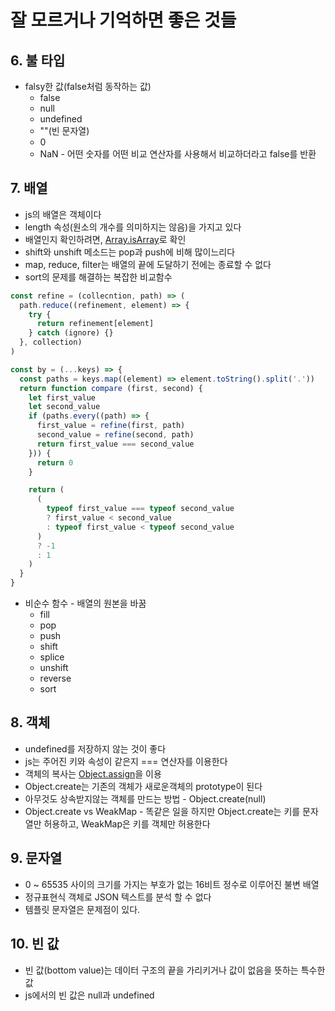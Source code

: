 # 잘 모르거나 기억하면 좋은 것들

## 6. 불 타입
* falsy한 값(false처럼 동작하는 값)
  * false
  * null
  * undefined
  * ""(빈 문자열)
  * 0
  * NaN - 어떤 숫자를 어떤 비교 연산자를 사용해서 비교하더라고 false를 반환

## 7. 배열
* js의 배열은 객체이다
* length 속성(원소의 개수를 의미하지는 않음)을 가지고 있다
* 배열인지 확인하려면, [Array.isArray](https://developer.mozilla.org/ko/docs/Web/JavaScript/Reference/Global_Objects/Array/isArray)로 확인
* shift와 unshift 메소드는 pop과 push에 비해 많이느리다
* map, reduce, filter는 배열의 끝에 도달하기 전에는 종료할 수 없다
* sort의 문제를 해결하는 복잡한 비교함수 
```javascript
const refine = (collecntion, path) => (
  path.reduce((refinement, element) => {
    try {
      return refinement[element]
    } catch (ignore) {}
  }, collection)
)

const by = (...keys) => {
  const paths = keys.map((element) => element.toString().split('.'))
  return function compare (first, second) {
    let first_value
    let second_value
    if (paths.every((path) => {
      first_value = refine(first, path)
      second_value = refine(second, path)
      return first_value === second_value
    })) {
      return 0
    }

    return (
      (
        typeof first_value === typeof second_value
        ? first_value < second_value
        : typeof first_value < typeof second_value
      )
      ? -1
      : 1
    )
  }
}
```
* 비순수 함수 - 배열의 원본을 바꿈
  * fill
  * pop
  * push
  * shift
  * splice
  * unshift
  * reverse
  * sort
  
## 8. 객체
* undefined를 저장하지 않는 것이 좋다
* js는 주어진 키와 속성이 같은지 === 연산자를 이용한다
* 객체의 복사는 [Object.assign](https://developer.mozilla.org/ko/docs/Web/JavaScript/Reference/Global_Objects/Object/assign)을 이용
* Object.create는 기존의 객체가 새로운객체의 prototype이 된다
* 아무것도 상속받지않는 객체를 만드는 방법 - Object.create(null)
* Object.create vs WeakMap - 똑같은 일을 하지만 Object.create는 키를 문자열만 허용하고, WeakMap은 키를 객체만 허용한다

## 9. 문자열
* 0 ~ 65535 사이의 크기를 가지는 부호가 없는 16비트 정수로 이루어진 불변 배열
* 정규표현식 객체로 JSON 텍스트를 분석 할 수 없다
* 템플릿 문자열은 문제점이 있다.

## 10. 빈 값
* 빈 값(bottom value)는 데이터 구조의 끝을 가리키거나 값이 없음을 뜻하는 특수한 값
* js에서의 빈 값은 null과 undefined
